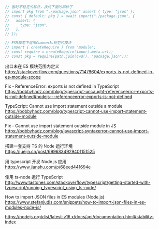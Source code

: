 ```javascript
// 暂时不稳定的写法，换成下面的那种了
// import pkg from "./package.json" assert { type: "json" };
// const { default: pkg } = await import("./package.json", {
//   assert: {
//     type: "json",
//   },
// });

// ESM规范下混用CommonJs规范的模块
// import { createRequire } from "module";
// const require = createRequire(import.meta.url);
// const pkg = require(path.join(cwd(), "package.json"));
```

出口未在 ES 模块范围内定义  
https://stackoverflow.com/questions/71478604/exports-is-not-defined-in-es-module-scope

Fix - ReferenceError: exports is not defined in TypeScript  
https://bobbyhadz.com/blog/typescript-uncaught-referenceerror-exports-is-not-defined#nodejs---referenceerror-exports-is-not-defined

TypeScript: Cannot use import statement outside a module  
https://bobbyhadz.com/blog/typescript-cannot-use-import-statement-outside-module

Fix - Cannot use import statement outside module in JS  
https://bobbyhadz.com/blog/javascript-syntaxerror-cannot-use-import-statement-outside-module

搭建一套支持 TS 的 Node 运行环境  
https://juejin.cn/post/6996834929401151525

用 typescript 开发 Node.js 应用  
https://www.jianshu.com/p/68eed441694e

使用 ts-node 运行 TypeScript  
http://www.tastones.com/stackoverflow/typescript/getting-started-with-typescript/running_typescript_using_ts-node/

How to import JSON files in ES modules (Node.js)  
https://www.stefanjudis.com/snippets/how-to-import-json-files-in-es-modules-node-js/

https://nodejs.org/dist/latest-v16.x/docs/api/documentation.html#stability-index
